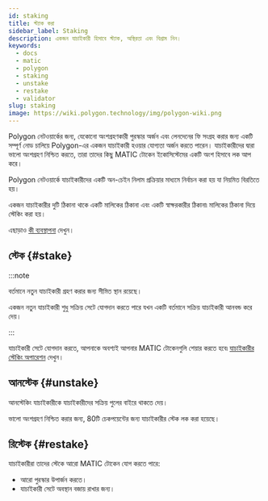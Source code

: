 ```yaml
---
id: staking
title: স্ট্যাক করা
sidebar_label: Staking
description: একজন যাচাইকারী হিসাবে স্ট্যাক, অস্থিরতা এবং বিশ্রাম নিন।
keywords:
  - docs
  - matic
  - polygon
  - staking
  - unstake
  - restake
  - validator
slug: staking
image: https://wiki.polygon.technology/img/polygon-wiki.png
---
```


Polygon নেটওয়ার্কের জন্য, যেকোনো অংশগ্রহণকারী পুরস্কার অর্জন এবং লেনদেনের ফি সংগ্রহ করার জন্য একটি সম্পূর্ণ নোড চালিয়ে Polygon-এর একজন যাচাইকারী হওয়ার যোগ্যতা অর্জন করতে পারেন। যাচাইকারীদের দ্বারা ভালো অংশগ্রহণ নিশ্চিত করতে, তারা তাদের কিছু MATIC টোকেন ইকোসিস্টেমের একটি অংশ হিসাবে লক আপ করে।

Polygon নেটওয়ার্কে যাচাইকারীদের একটি অন-চেইন নিলাম প্রক্রিয়ার মাধ্যমে নির্বাচন করা হয় যা নিয়মিত বিরতিতে হয়।

একজন যাচাইকারীর দুটি ঠিকানা থাকে একটি মালিকের ঠিকানা এবং একটি স্বাক্ষরকারীর ঠিকানা৷ মালিকের ঠিকানা দিয়ে স্টেকিং করা হয়।

এছাড়াও [কী ব্যবস্থাপনা](key-management.md) দেখুন।

## স্টেক {#stake}

:::note

বর্তমানে নতুন যাচাইকারী গ্রহণ করার জন্য সীমিত স্থান রয়েছে।

একজন নতুন যাচাইকারী শুধু সক্রিয় সেটে যোগদান করতে পারে যখন একটি বর্তমানে সক্রিয় যাচাইকারী আনবন্ড করে দেয়।

:::

যাচাইকারী সেটে যোগদান করতে, আপনাকে অবশ্যই আপনার MATIC টোকেনগুলি শেয়ার করতে হবে৷ [যাচাইকারীর স্টেকিং অপারেশন](/docs/maintain/validate/validator-staking-operations) দেখুন।

## আনস্টেক {#unstake}

আনস্টেকিং যাচাইকারীকে যাচাইকারীদের সক্রিয় পুলের বাইরে থাকতে দেয়।

ভালো অংশগ্রহণ নিশ্চিত করার জন্য, 80টি চেকপয়েন্টের জন্য যাচাইকারীর স্টেক লক করা হয়েছে।

## রিস্টেক {#restake}

যাচাইকারীরা তাদের স্টেকে আরো MATIC টোকেন যোগ করতে পারে:

* আরো পুরস্কার উপার্জন করতে।
* যাচাইকারী সেটে অবস্থান বজায় রাখার জন্য।
